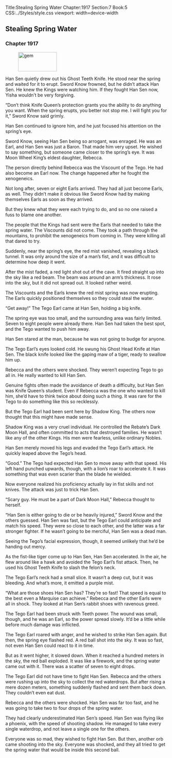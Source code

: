 Title:Stealing Spring Water 
Chapter:1917 
Section:7 
Book:5 
CSS:../Styles/style.css 
viewport: width=device-width
  
## Stealing Spring Water
### Chapter 1917
  
<figure>
	<img src="../Images/gem.gif" alt="gem" id="gem" width="120" height="60" />
</figure>
  

  
Han Sen quietly drew out his Ghost Teeth Knife. He stood near the spring and waited for it to erupt. Sword Know frowned, but he didn’t attack Han Sen. He knew the Kings were watching him. If they fought Han Sen now, Yisha wouldn’t be very forgiving.

“Don’t think Knife Queen’s protection grants you the ability to do anything you want. When the spring erupts, you better not stop me. I will fight you for it,” Sword Know said grimly.

Han Sen continued to ignore him, and he just focused his attention on the spring’s eye.

Sword Know, seeing Han Sen being so arrogant, was enraged. He was an Earl, and Han Sen was just a Baron. That made him very upset. He wished to say something, but someone came closer to the spring’s eye. It was Moon Wheel King’s eldest daughter, Rebecca.

The person directly behind Rebecca was the Viscount of the Tego. He had also become an Earl now. The change happened after he fought the xenogeneics.

Not long after, seven or eight Earls arrived. They had all just become Earls, as well. They didn’t make it obvious like Sword Know had by making themselves Earls as soon as they arrived.

But they knew what they were each trying to do, and so no one raised a fuss to blame one another.

The people that the Kings had sent were the Earls that needed to take the spring water. The Viscounts did not come. They took a path through the mountains, to prohibit the xenogeneics from coming in. They were killing all that dared to try.

Suddenly, near the spring’s eye, the red mist vanished, revealing a black tunnel. It was only around the size of a man’s fist, and it was difficult to determine how deep it went.

After the mist faded, a red light shot out of the cave. It fired straight up into the sky like a red beam. The beam was around an arm’s thickness. It rose into the sky, but it did not spread out. It looked rather weird.

The Viscounts and the Earls knew the red mist spring was now erupting. The Earls quickly positioned themselves so they could steal the water.

“Get away!” The Tego Earl came at Han Sen, holding a big knife.

The spring eye was too small, and the surrounding area was fairly limited. Seven to eight people were already there. Han Sen had taken the best spot, and the Tego wanted to push him away.

Han Sen stared at the man, because he was not going to budge for anyone.

The Tego Earl’s eyes looked cold. He swung his Ghost Head Knife at Han Sen. The black knife looked like the gaping maw of a tiger, ready to swallow him up.

Rebecca and the others were shocked. They weren’t expecting Tego to go all in. He really wanted to kill Han Sen.

Genuine fights often made the avoidance of death a difficulty, but Han Sen was Knife Queen’s student. Even if Rebecca was the one who wanted to kill him, she’d have to think twice about doing such a thing. It was rare for the Tego to do something like this so recklessly.

But the Tego Earl had been sent here by Shadow King. The others now thought that this might have made sense.

Shadow King was a very cruel individual. He controlled the Rebate’s Dark Moon Hall, and often committed to acts that destroyed families. He wasn’t like any of the other Kings. His men were fearless, unlike ordinary Nobles.

Han Sen merely moved his legs and evaded the Tego Earl’s attack. He quickly leaped above the Tego’s head.

“Good.” The Tego had expected Han Sen to move away with that speed. His left hand punched upwards, though, with a lion’s roar to accelerate it. It was something that was even scarier than the blade he wielded.

Now everyone realized his proficiency actually lay in fist skills and not knives. The attack was just to trick Han Sen.

“Scary guy. He must be a part of Dark Moon Hall,” Rebecca thought to herself.

“Han Sen is either going to die or be heavily injured,” Sword Know and the others guessed. Han Sen was fast, but the Tego Earl could anticipate and match his speed. They were so close to each other, and the latter was a far stronger fighter. If he wasn’t going to be merciful, Han Sen was a dead man.

Seeing the Tego’s facial expression, though, it seemed unlikely that he’d be handing out mercy.

As the fist-like tiger come up to Han Sen, Han Sen accelerated. In the air, he flew around like a hawk and avoided the Tego Earl’s fist attack. Then, he used his Ghost Teeth Knife to slash the felon’s neck.

The Tego Earl’s neck had a small slice. It wasn’t a deep cut, but it was bleeding. And what’s more, it emitted a purple mist.

“What are those shoes Han Sen has? They’re so fast! That speed is equal to the best even a Marquise can achieve.” Rebecca and the other Earls were all in shock. They looked at Han Sen’s rabbit shoes with ravenous greed.

The Tego Earl had been struck with Teeth power. The wound was small, though, and he was an Earl, so the power spread slowly. It’d be a little while before much damage was inflicted.

The Tego Earl roared with anger, and he wished to strike Han Sen again. But then, the spring eye flashed red. A red ball shot into the sky. It was so fast, not even Han Sen could react to it in time.

But as it went higher, it slowed down. When it reached a hundred meters in the sky, the red ball exploded. It was like a firework, and the spring water came out with it. There was a scatter of seven to eight drops.

The Tego Earl did not have time to fight Han Sen. Rebecca and the others were rushing up into the sky to collect the red waterdrops. But after rising a mere dozen meters, something suddenly flashed and sent them back down. They couldn’t even eat dust.

Rebecca and the others were shocked. Han Sen was far too fast, and he was going to take two to four drops of the spring water.

They had clearly underestimated Han Sen’s speed. Han Sen was flying like a phoenix, with the speed of shooting shadow. He managed to take every single waterdrop, and not leave a single one for the others.

Everyone was so mad, they wished to fight Han Sen. But then, another orb came shooting into the sky. Everyone was shocked, and they all tried to get the spring water that would be inside this second ball.